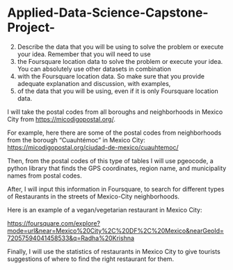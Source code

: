 # Applied-Data-Science-Capstone-Project-

2.  Describe the data that you will be using to solve the problem or execute your idea. Remember that you will need to use 
3.  the Foursquare location data to solve the problem or execute your idea. You can absolutely use other datasets in combination 
4.  with the Foursquare location data. So make sure that you provide adequate explanation and discussion, with examples, 
5.  of the data that you will be using, even if it is only Foursquare location data.

I will take the postal codes from all boroughs and neighborhoods in Mexico City from https://micodigopostal.org/. 

For example, here there are some of the postal codes from neighborhoods from the borough “Cuauhtémoc” in Mexico City: https://micodigopostal.org/ciudad-de-mexico/cuauhtemoc/
 
Then, from the postal codes of this type of tables I will use pgeocode, a python library that finds the GPS coordinates, region name, and municipality names from postal codes. 

After, I will input this information in Foursquare, to search for different types of Restaurants in the streets of Mexico-City neighborhoods.  

Here is an example of a vegan/vegetarian restaurant in Mexico City:

https://foursquare.com/explore?mode=url&near=Mexico%20City%2C%20DF%2C%20Mexico&nearGeoId=72057594041458533&q=Radha%20Krishna 

 
Finally, I will use the statistics of restaurants in Mexico City to give tourists suggestions of where to find the right restaurant for them. 
